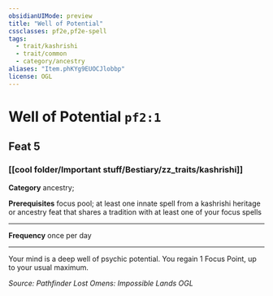 ```yaml
---
obsidianUIMode: preview
title: "Well of Potential"
cssclasses: pf2e,pf2e-spell
tags:
  - trait/kashrishi
  - trait/common
  - category/ancestry
aliases: "Item.phKYg9EUOCJlobbp"
license: OGL
---
```

# Well of Potential `pf2:1`
## Feat 5
### [[cool folder/Important stuff/Bestiary/zz_traits/kashrishi]]

**Category** ancestry; 



**Prerequisites** focus pool; at least one innate spell from a kashrishi heritage or  ancestry feat that shares a tradition with at least one of your focus spells
* * *
**Frequency** once per day

* * *

Your mind is a deep well of psychic potential. You regain 1 Focus Point, up to your usual maximum.

*Source: Pathfinder Lost Omens: Impossible Lands*
*OGL*